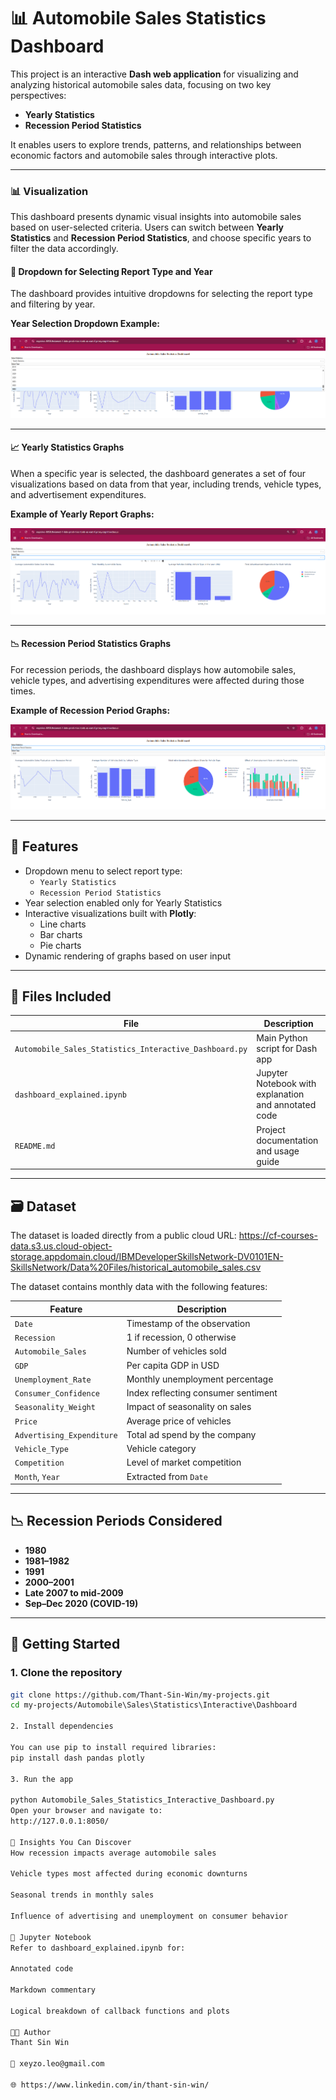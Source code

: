 # 📊 Automobile Sales Statistics Dashboard

This project is an interactive **Dash web application** for visualizing and analyzing historical automobile sales data, focusing on two key perspectives:

- **Yearly Statistics**
- **Recession Period Statistics**

It enables users to explore trends, patterns, and relationships between economic factors and automobile sales through interactive plots.

---

### 📊 Visualization

This dashboard presents dynamic visual insights into automobile sales based on user-selected criteria. Users can switch between **Yearly Statistics** and **Recession Period Statistics**, and choose specific years to filter the data accordingly.

#### 🔽 Dropdown for Selecting Report Type and Year
The dashboard provides intuitive dropdowns for selecting the report type and filtering by year.

**Year Selection Dropdown Example:**

![Year Dropdown](images/Year_Dropdown_Field.png)

---

#### 📈 Yearly Statistics Graphs

When a specific year is selected, the dashboard generates a set of four visualizations based on data from that year, including trends, vehicle types, and advertisement expenditures.

**Example of Yearly Report Graphs:**

![Yearly Statistics Graphs](images/Yearly_Report_Graphs.png)

---

#### 📉 Recession Period Statistics Graphs

For recession periods, the dashboard displays how automobile sales, vehicle types, and advertising expenditures were affected during those times.

**Example of Recession Period Graphs:**

![Recession Period Graphs](images/Recession_Period_Graphs.png)

---

## 🔧 Features

- Dropdown menu to select report type:
  - `Yearly Statistics`
  - `Recession Period Statistics`
- Year selection enabled only for Yearly Statistics
- Interactive visualizations built with **Plotly**:
  - Line charts
  - Bar charts
  - Pie charts
- Dynamic rendering of graphs based on user input

---

## 📂 Files Included

| File                                  | Description                                                  |
|---------------------------------------|--------------------------------------------------------------|
| `Automobile_Sales_Statistics_Interactive_Dashboard.py` | Main Python script for Dash app                             |
| `dashboard_explained.ipynb`          | Jupyter Notebook with explanation and annotated code         |
| `README.md`                           | Project documentation and usage guide                        |

---

## 🗃️ Dataset

The dataset is loaded directly from a public cloud URL: https://cf-courses-data.s3.us.cloud-object-storage.appdomain.cloud/IBMDeveloperSkillsNetwork-DV0101EN-SkillsNetwork/Data%20Files/historical_automobile_sales.csv


The dataset contains monthly data with the following features:

| Feature | Description |
|--------|-------------|
| `Date` | Timestamp of the observation |
| `Recession` | 1 if recession, 0 otherwise |
| `Automobile_Sales` | Number of vehicles sold |
| `GDP` | Per capita GDP in USD |
| `Unemployment_Rate` | Monthly unemployment percentage |
| `Consumer_Confidence` | Index reflecting consumer sentiment |
| `Seasonality_Weight` | Impact of seasonality on sales |
| `Price` | Average price of vehicles |
| `Advertising_Expenditure` | Total ad spend by the company |
| `Vehicle_Type` | Vehicle category |
| `Competition` | Level of market competition |
| `Month`, `Year` | Extracted from `Date` |

---

## 📉 Recession Periods Considered

- **1980**
- **1981–1982**
- **1991**
- **2000–2001**
- **Late 2007 to mid-2009**
- **Sep–Dec 2020 (COVID-19)**

---

## 🚀 Getting Started

### 1. Clone the repository

```bash
git clone https://github.com/Thant-Sin-Win/my-projects.git
cd my-projects/Automobile\Sales\Statistics\Interactive\Dashboard

2. Install dependencies

You can use pip to install required libraries:
pip install dash pandas plotly

3. Run the app

python Automobile_Sales_Statistics_Interactive_Dashboard.py
Open your browser and navigate to:
http://127.0.0.1:8050/

🧠 Insights You Can Discover
How recession impacts average automobile sales

Vehicle types most affected during economic downturns

Seasonal trends in monthly sales

Influence of advertising and unemployment on consumer behavior

📘 Jupyter Notebook
Refer to dashboard_explained.ipynb for:

Annotated code

Markdown commentary

Logical breakdown of callback functions and plots

🧑‍💻 Author
Thant Sin Win

📧 xeyzo.leo@gmail.com

🌐 https://www.linkedin.com/in/thant-sin-win/

